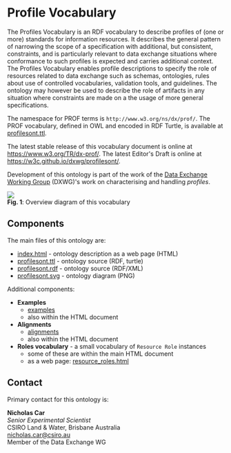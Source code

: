 # Profile Vocabulary
The Profiles Vocabulary is an RDF vocabulary to describe profiles of (one or more) standards for information resources. It describes the general pattern of narrowing the scope of a specification with additional, but consistent, constraints, and is particularly relevant to data exchange situations where conformance to such profiles is expected and carries additional context.   The Profiles Vocabulary enables profile descriptions to specify the role of resources related to data exchange such as schemas, ontologies, rules about use of controlled vocabularies, validation tools, and guidelines. The ontology may however be used to describe the role of artifacts in any situation where constraints are made on a the usage of more general specifications.
    
The namespace for PROF terms is `http://www.w3.org/ns/dx/prof/`. The PROF vocabulary, defined in OWL and encoded in RDF Turtle, is available at [profilesont.ttl](prof.ttl).

The latest stable release of this vocabulary document is online at <https://www.w3.org/TR/dx-prof/>. The latest Editor's Draft is online at <https://w3c.github.io/dxwg/profilesont/>.

Development of this ontology is part of the work of the [Data Exchange Working Group](https://www.w3.org/2017/dxwg/) (DXWG)'s work on characterising and handling *profiles*.

![](figures/profilesont.svg)  
**Fig. 1**: Overview diagram of this vocabulary  

## Components
The main files of this ontology are:

* [index.html](https://w3c.github.io/dxwg/profilesont/) - ontology description as a web page (HTML)
* [profilesont.ttl](prof.ttl) - ontology source (RDF, turtle)
* [profilesont.rdf](prof.rdf) - ontology source (RDF/XML)
* [profilesont.svg](figures/profilesont.svg) - ontology diagram (PNG)

Additional components:

* **Examples**
  * [examples](examples/)
  * also within the HTML document
* **Alignments**
  * [alignments](alignments/)
  * also within the HTML document
* **Roles vocabulary** - a small vocabulary of `Resource Role` instances
  * some of these are within the main HTML document
  * as a web page: [resource_roles.html](https://w3c.github.io/dxwg/profilesont/resource_roles.html)

## Contact
Primary contact for this ontology is:

**Nicholas Car**  
*Senior Experimental Scientist*  
CSIRO Land & Water, Brisbane Australia  
<nicholas.car@csiro.au>  
Member of the Data Exchange WG
